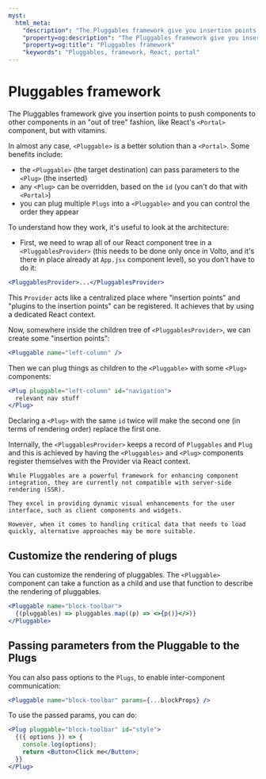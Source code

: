 ```yaml
---
myst:
  html_meta:
    "description": "The Pluggables framework give you insertion points to push components to other components in an 'out of tree' fashion, like React's Portal component, but with vitamins."
    "property=og:description": "The Pluggables framework give you insertion points to push components to other components in an 'out of tree' fashion, like React's Portal component, but with vitamins."
    "property=og:title": "Pluggables framework"
    "keywords": "Pluggables, framework, React, portal"
---
```


# Pluggables framework

The Pluggables framework give you insertion points to push components to other
components in an "out of tree" fashion, like React's `<Portal>` component, but with vitamins.

In almost any case, `<Pluggable>` is a better solution than a `<Portal>`. Some benefits include:

- the `<Pluggable>` (the target destination) can pass parameters to the `<Plug>` (the
  inserted)
- any `<Plug>` can be overridden, based on the `id` (you can't do that with `<Portal>`)
- you can plug multiple `Plugs` into a `<Pluggable>` and you can control the order
  they appear

To understand how they work, it's useful to look at the architecture:

- First, we need to wrap all of our React component tree in
  a `<PluggablesProvider>` (this needs to be done only once in Volto, and it's there in place already
  at `App.jsx` component level), so you don't have to do it:

```jsx
<PluggablesProvider>...</PluggablesProvider>
```

This `Provider` acts like a centralized place where "insertion points" and
"plugins to the insertion points" can be registered. It achieves that by
using a dedicated React context.

Now, somewhere inside the children tree of `<PluggablesProvider>`, we can create some
"insertion points":

```jsx
<Pluggable name="left-column" />
```

Then we can plug things as children to the `<Pluggable>` with some `<Plug>`
components:

```jsx
<Plug pluggable="left-column" id="navigation">
  relevant nav stuff
</Plug>
```

Declaring a `<Plug>` with the same `id` twice will make the second one (in
terms of rendering order) replace the first one.

Internally, the `<PluggablesProvider>` keeps a record of `Pluggables` and `Plug` and
this is achieved by having the `<Pluggables>` and `<Plug>` components register
themselves with the Provider via React context.

```{note}
While Pluggables are a powerful framework for enhancing component integration, they are currently not compatible with server-side rendering (SSR).

They excel in providing dynamic visual enhancements for the user interface, such as client components and widgets.

However, when it comes to handling critical data that needs to load quickly, alternative approaches may be more suitable.
```
## Customize the rendering of plugs

You can customize the rendering of pluggables. The `<Pluggable>` component can take a function as a child and use that function to describe the rendering of pluggables.

```jsx
<Pluggable name="block-toolbar">
  {(pluggables) => pluggables.map((p) => <>{p()}</>)}
</Pluggable>
```
## Passing parameters from the Pluggable to the Plugs

You can also pass options to the `Plugs`, to enable inter-component communication:

```jsx
<Pluggable name="block-toolbar" params={...blockProps} />
```

To use the passed params, you can do:

```jsx
<Plug pluggable="block-toolbar" id="style">
  {({ options }) => {
    console.log(options);
    return <Button>Click me</Button>;
  }}
</Plug>
```
